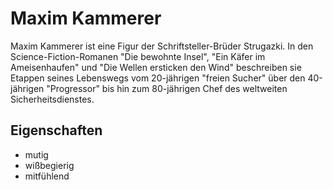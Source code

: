 # Maxim Kammerer

Maxim Kammerer ist eine Figur der Schriftsteller-Brüder Strugazki.
In den Science-Fiction-Romanen "Die bewohnte Insel", "Ein Käfer im Ameisenhaufen" und "Die Wellen ersticken den Wind" beschreiben sie Etappen seines Lebenswegs vom 20-jährigen "freien Sucher" über den 40-jährigen "Progressor" bis hin zum 80-jährigen Chef des weltweiten Sicherheitsdienstes.

## Eigenschaften
* mutig
* wißbegierig
* mitfühlend
